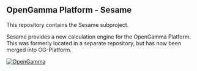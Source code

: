 OpenGamma Platform - Sesame
---------------------------
This repository contains the Sesame subproject.

Sesame provides a new calculation engine for the OpenGamma Platform.
This was formerly located in a separate repository, but has now been merged into OG-Platform.

[![OpenGamma](http://developers.opengamma.com/res/display/default/chrome/masthead_logo.png "OpenGamma")](http://developers.opengamma.com)
